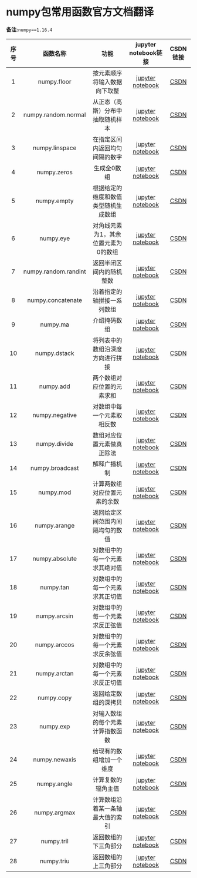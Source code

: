 # numpy包常用函数官方文档翻译   

**备注:**`numpy==1.16.4`

| 序号 | 函数名称 | 功能 | jupyter notebook链接 | CSDN链接 | 
|:---:|:---:|:---:|:---:|:---:|
| 1 | numpy.floor | 按元素顺序将输入数据向下取整 |[jupyter notebook](https://github.com/wzy6642/numpy-translate/blob/master/floor.ipynb) | [CSDN](https://blog.csdn.net/wzy628810/article/details/103794351) |
| 2 | numpy.random.normal | 从正态（高斯）分布中抽取随机样本 |[jupyter notebook](https://github.com/wzy6642/numpy-translate/blob/master/random.normal.ipynb) | [CSDN](https://blog.csdn.net/wzy628810/article/details/103807829) |
| 3 | numpy.linspace | 在指定区间内返回均匀间隔的数字 |[jupyter notebook](https://github.com/wzy6642/numpy-translate/blob/master/linspace.ipynb) | [CSDN](https://blog.csdn.net/wzy628810/article/details/103810762) |
| 4 | numpy.zeros | 生成全0数组 |[jupyter notebook](https://github.com/wzy6642/numpy-translate/blob/master/zeros.ipynb) | [CSDN](https://blog.csdn.net/wzy628810/article/details/103811616) |
| 5 | numpy.empty | 根据给定的维度和数值类型随机生成数组 |[jupyter notebook](https://github.com/wzy6642/numpy-translate/blob/master/empty.ipynb) | [CSDN](https://blog.csdn.net/wzy628810/article/details/103812779) |
| 6 | numpy.eye | 对角线元素为1，其余位置元素为0的数组 |[jupyter notebook](https://github.com/wzy6642/numpy-translate/blob/master/eye.ipynb) | [CSDN](https://blog.csdn.net/wzy628810/article/details/103814725) |
| 7 | numpy.random.randint | 返回半闭区间内的随机整数 |[jupyter notebook](https://github.com/wzy6642/numpy-translate/blob/master/random.randint.ipynb) | [CSDN](https://blog.csdn.net/wzy628810/article/details/103819386) |
| 8 | numpy.concatenate | 沿着指定的轴拼接一系列数组 |[jupyter notebook](https://github.com/wzy6642/numpy-translate/blob/master/concatenate.ipynb) | [CSDN](https://blog.csdn.net/wzy628810/article/details/103829798) |
| 9 | numpy.ma | 介绍掩码数组 |[jupyter notebook](https://github.com/wzy6642/numpy-translate/blob/master/ma.ipynb) | [CSDN](https://blog.csdn.net/wzy628810/article/details/103833856) |
| 10 | numpy.dstack | 将列表中的数组沿深度方向进行拼接 |[jupyter notebook](https://github.com/wzy6642/numpy-translate/blob/master/dstack.ipynb) | [CSDN](https://blog.csdn.net/wzy628810/article/details/103840261) |
| 11 | numpy.add | 两个数组对应位置的元素求和 |[jupyter notebook](https://github.com/wzy6642/numpy-translate/blob/master/add.ipynb) | [CSDN](https://blog.csdn.net/wzy628810/article/details/103843239) |
| 12 | numpy.negative | 对数组中每一个元素取相反数 |[jupyter notebook](https://github.com/wzy6642/numpy-translate/blob/master/negative.ipynb) | [CSDN](https://blog.csdn.net/wzy628810/article/details/103850435) |
| 13 | numpy.divide | 数组对应位置元素做真正除法 |[jupyter notebook](https://github.com/wzy6642/numpy-translate/blob/master/divide.ipynb) | [CSDN](https://blog.csdn.net/wzy628810/article/details/103857092) |
| 14 | numpy.broadcast | 解释广播机制 |[jupyter notebook](https://github.com/wzy6642/numpy-translate/blob/master/Broadcasting.ipynb) | [CSDN](https://blog.csdn.net/wzy628810/article/details/103869550) |
| 15 | numpy.mod | 计算两数组对应位置元素的余数 |[jupyter notebook](https://github.com/wzy6642/numpy-translate/blob/master/mod.ipynb) | [CSDN](https://blog.csdn.net/wzy628810/article/details/103874423) |
| 16 | numpy.arange | 返回给定区间范围内间隔均匀的数值 |[jupyter notebook](https://github.com/wzy6642/numpy-translate/blob/master/arange.ipynb) | [CSDN](https://blog.csdn.net/wzy628810/article/details/103900017) |
| 17 | numpy.absolute | 对数组中的每一个元素求其绝对值 |[jupyter notebook](https://github.com/wzy6642/numpy-translate/blob/master/absolute.ipynb) | [CSDN](https://blog.csdn.net/wzy628810/article/details/103901665) |
| 18 | numpy.tan | 对数组中的每一个元素求其正切值 |[jupyter notebook](https://github.com/wzy6642/numpy-translate/blob/master/tan.ipynb) | [CSDN](https://blog.csdn.net/wzy628810/article/details/103907768) |
| 19 | numpy.arcsin | 对数组中的每一个元素求反正弦值 |[jupyter notebook](https://github.com/wzy6642/numpy-translate/blob/master/arcsin.ipynb) | [CSDN](https://blog.csdn.net/wzy628810/article/details/103919376) |   
| 20 | numpy.arccos | 对数组中的每一个元素求反余弦值 |[jupyter notebook](https://github.com/wzy6642/numpy-translate/blob/master/arccos.ipynb) | [CSDN](https://blog.csdn.net/wzy628810/article/details/103924303) | 
| 21 | numpy.arctan | 对数组中的每一个元素求反正切值 |[jupyter notebook](https://github.com/wzy6642/numpy-translate/blob/master/arctan.ipynb) | [CSDN](https://blog.csdn.net/wzy628810/article/details/103933799) | 
| 22 | numpy.copy | 返回给定数组的深拷贝 |[jupyter notebook](https://github.com/wzy6642/numpy-translate/blob/master/copy.ipynb) | [CSDN](https://blog.csdn.net/wzy628810/article/details/103951130) | 
| 23 | numpy.exp | 对输入数组的每个元素计算指数函数 |[jupyter notebook](https://github.com/wzy6642/numpy-translate/blob/master/exp.ipynb) | [CSDN](https://blog.csdn.net/wzy628810/article/details/103952537) | 
| 24 | numpy.newaxis | 给现有的数组增加一个维度 |[jupyter notebook](https://github.com/wzy6642/numpy-translate/blob/master/newaxis.ipynb) | [CSDN](https://blog.csdn.net/wzy628810/article/details/103959697) | 
| 25 | numpy.angle | 计算复数的辐角主值 |[jupyter notebook](https://github.com/wzy6642/numpy-translate/blob/master/angle.ipynb) | [CSDN](https://blog.csdn.net/wzy628810/article/details/103990151) | 
| 26 | numpy.argmax | 计算数组沿着某一条轴最大值的索引 |[jupyter notebook](https://github.com/wzy6642/numpy-translate/blob/master/argmax.ipynb) | [CSDN](https://blog.csdn.net/wzy628810/article/details/104043492) | 
| 27 | numpy.tril | 返回数组的下三角部分 |[jupyter notebook](https://github.com/wzy6642/numpy-translate/blob/master/tril.ipynb) | [CSDN](https://blog.csdn.net/wzy628810/article/details/104043768) | 
| 28 | numpy.triu | 返回数组的上三角部分 |[jupyter notebook](https://github.com/wzy6642/numpy-translate/blob/master/triu.ipynb) | [CSDN](https://blog.csdn.net/wzy628810/article/details/104044025) | 
